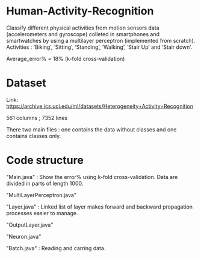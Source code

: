 # Human-Activity-Recognition
Classify different physical activities from motion sensors data (accelerometers and gyroscope) colleted in smartphones and smartwatches by using a multilayer perceptron (implemented from scratch). 
Activities : ‘Biking’, ‘Sitting’, ‘Standing’, ‘Walking’, ‘Stair Up’ and ‘Stair down’.

Average_error% = 18% (k-fold cross-validation)

# Dataset
Link: https://archive.ics.uci.edu/ml/datasets/Heterogeneity+Activity+Recognition

561 columns ; 
7352 lines

There two main files : one contains the data without classes and one contains classes only.

# Code structure
"Main.java" : Show the error% using k-fold cross-validation. Data are divided in parts of length 1000.

"MultiLayerPerceptron.java"

"Layer.java" : Linked list of layer makes forward and backward propagation processes easier to manage.

"OutputLayer.java"

"Neuron.java"

"Batch.java" : Reading and carring data.
